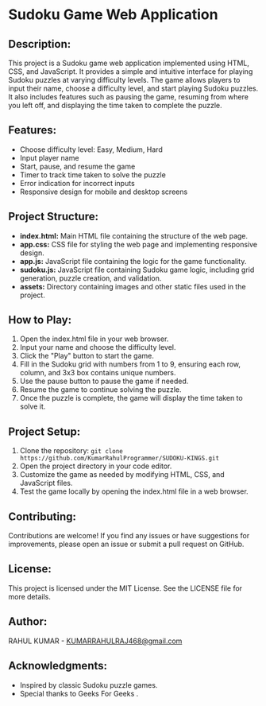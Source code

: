 # Sudoku Game Web Application



## Description:
This project is a Sudoku game web application implemented using HTML, CSS, and JavaScript. It provides a simple and intuitive interface for playing Sudoku puzzles at varying difficulty levels. The game allows players to input their name, choose a difficulty level, and start playing Sudoku puzzles. It also includes features such as pausing the game, resuming from where you left off, and displaying the time taken to complete the puzzle.

## Features:
- Choose difficulty level: Easy, Medium, Hard
- Input player name
- Start, pause, and resume the game
- Timer to track time taken to solve the puzzle
- Error indication for incorrect inputs
- Responsive design for mobile and desktop screens

## Project Structure:
- **index.html:** Main HTML file containing the structure of the web page.
- **app.css:** CSS file for styling the web page and implementing responsive design.
- **app.js:** JavaScript file containing the logic for the game functionality.
- **sudoku.js:** JavaScript file containing Sudoku game logic, including grid generation, puzzle creation, and validation.
- **assets:** Directory containing images and other static files used in the project.

## How to Play:
1. Open the index.html file in your web browser.
2. Input your name and choose the difficulty level.
3. Click the "Play" button to start the game.
4. Fill in the Sudoku grid with numbers from 1 to 9, ensuring each row, column, and 3x3 box contains unique numbers.
5. Use the pause button to pause the game if needed.
6. Resume the game to continue solving the puzzle.
7. Once the puzzle is complete, the game will display the time taken to solve it.

## Project Setup:
1. Clone the repository: `git clone https://github.com/KumarRahulProgrammer/SUDOKU-KINGS.git`
2. Open the project directory in your code editor.
3. Customize the game as needed by modifying HTML, CSS, and JavaScript files.
4. Test the game locally by opening the index.html file in a web browser.

## Contributing:
Contributions are welcome! If you find any issues or have suggestions for improvements, please open an issue or submit a pull request on GitHub.

## License:
This project is licensed under the MIT License. See the LICENSE file for more details.

## Author:
RAHUL KUMAR  - KUMARRAHULRAJ468@gmail.com

## Acknowledgments:
- Inspired by classic Sudoku puzzle games.
- Special thanks to Geeks For Geeks .
